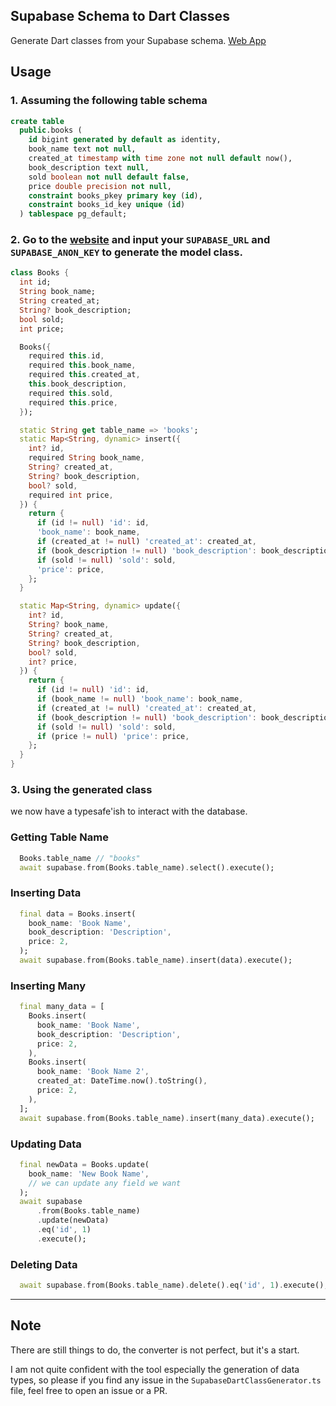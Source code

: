 ## Supabase Schema to Dart Classes

Generate Dart classes from your Supabase schema.
[Web App](https://mmvergara.github.io/supabase-schema-dart-class-generator/)

## Usage

### 1. Assuming the following table schema

```sql
create table
  public.books (
    id bigint generated by default as identity,
    book_name text not null,
    created_at timestamp with time zone not null default now(),
    book_description text null,
    sold boolean not null default false,
    price double precision not null,
    constraint books_pkey primary key (id),
    constraint books_id_key unique (id)
  ) tablespace pg_default;
```

### 2. Go to the [website](https://mmvergara.github.io/supabase-schema-dart-class-generator/) and input your `SUPABASE_URL` and `SUPABASE_ANON_KEY` to generate the model class.

```dart
class Books {
  int id;
  String book_name;
  String created_at;
  String? book_description;
  bool sold;
  int price;

  Books({
    required this.id,
    required this.book_name,
    required this.created_at,
    this.book_description,
    required this.sold,
    required this.price,
  });

  static String get table_name => 'books';
  static Map<String, dynamic> insert({
    int? id,
    required String book_name,
    String? created_at,
    String? book_description,
    bool? sold,
    required int price,
  }) {
    return {
      if (id != null) 'id': id,
      'book_name': book_name,
      if (created_at != null) 'created_at': created_at,
      if (book_description != null) 'book_description': book_description,
      if (sold != null) 'sold': sold,
      'price': price,
    };
  }

  static Map<String, dynamic> update({
    int? id,
    String? book_name,
    String? created_at,
    String? book_description,
    bool? sold,
    int? price,
  }) {
    return {
      if (id != null) 'id': id,
      if (book_name != null) 'book_name': book_name,
      if (created_at != null) 'created_at': created_at,
      if (book_description != null) 'book_description': book_description,
      if (sold != null) 'sold': sold,
      if (price != null) 'price': price,
    };
  }
}
```

### 3. Using the generated class

we now have a typesafe'ish to interact with the database.

### Getting Table Name

```dart
  Books.table_name // "books"
  await supabase.from(Books.table_name).select().execute();
```

### Inserting Data

```dart
  final data = Books.insert(
    book_name: 'Book Name',
    book_description: 'Description',
    price: 2,
  );
  await supabase.from(Books.table_name).insert(data).execute();
```

### Inserting Many

```dart
  final many_data = [
    Books.insert(
      book_name: 'Book Name',
      book_description: 'Description',
      price: 2,
    ),
    Books.insert(
      book_name: 'Book Name 2',
      created_at: DateTime.now().toString(),
      price: 2,
    ),
  ];
  await supabase.from(Books.table_name).insert(many_data).execute();

```

### Updating Data

```dart
  final newData = Books.update(
    book_name: 'New Book Name',
    // we can update any field we want
  );
  await supabase
      .from(Books.table_name)
      .update(newData)
      .eq('id', 1)
      .execute();

```

### Deleting Data

```dart
  await supabase.from(Books.table_name).delete().eq('id', 1).execute();
```

---

## Note

There are still things to do, the converter is not perfect, but it's a start.

I am not quite confident with the tool especially the generation of data types, so please if you find any issue in the `SupabaseDartClassGenerator.ts` file, feel free to open an issue or a PR.

